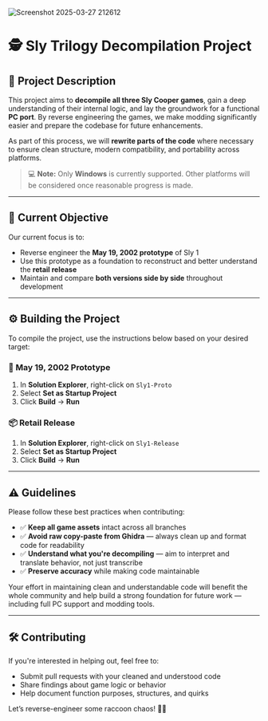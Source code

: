 ![Screenshot 2025-03-27 212612](https://github.com/user-attachments/assets/fd57df0f-7f3e-41af-a415-f26447850229)

# 🕵️ Sly Trilogy Decompilation Project

## 📖 Project Description

This project aims to **decompile all three Sly Cooper games**, gain a deep understanding of their internal logic, and lay the groundwork for a functional **PC port**. By reverse engineering the games, we make modding significantly easier and prepare the codebase for future enhancements.

As part of this process, we will **rewrite parts of the code** where necessary to ensure clean structure, modern compatibility, and portability across platforms.

> 💻 **Note:** Only **Windows** is currently supported. Other platforms will be considered once reasonable progress is made.

---

## 🎯 Current Objective

Our current focus is to:
- Reverse engineer the **May 19, 2002 prototype** of Sly 1
- Use this prototype as a foundation to reconstruct and better understand the **retail release**
- Maintain and compare **both versions side by side** throughout development

---

## ⚙️ Building the Project

To compile the project, use the instructions below based on your desired target:

### 🧪 May 19, 2002 Prototype
1. In **Solution Explorer**, right-click on `Sly1-Proto`
2. Select **Set as Startup Project**
3. Click **Build** → **Run**

### 📦 Retail Release
1. In **Solution Explorer**, right-click on `Sly1-Release`
2. Select **Set as Startup Project**
3. Click **Build** → **Run**

---

## ⚠️ Guidelines

Please follow these best practices when contributing:

- ✅ **Keep all game assets** intact across all branches
- ✅ **Avoid raw copy-paste from Ghidra** — always clean up and format code for readability
- ✅ **Understand what you're decompiling** — aim to interpret and translate behavior, not just transcribe
- ✅ **Preserve accuracy** while making code maintainable

Your effort in maintaining clean and understandable code will benefit the whole community and help build a strong foundation for future work — including full PC support and modding tools.

---

## 🛠️ Contributing

If you're interested in helping out, feel free to:
- Submit pull requests with your cleaned and understood code
- Share findings about game logic or behavior
- Help document function purposes, structures, and quirks

Let’s reverse-engineer some raccoon chaos! 🦝🔥
